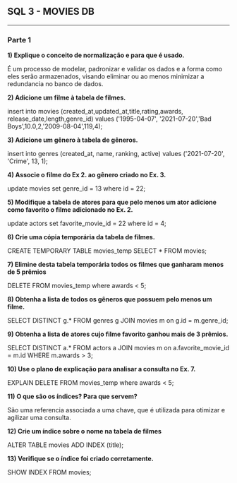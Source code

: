 ## SQL 3 - MOVIES DB

---

### Parte 1

**1) Explique o conceito de normalização e para que é usado.**

É um processo de modelar, padronizar e validar os dados e a forma como eles serão armazenados, visando eliminar ou ao menos minimizar a redundancia no banco de dados.

**2) Adicione um filme à tabela de filmes.**

insert into movies (created_at,updated_at,title,rating,awards,
release_date,length,genre_id) 
values ('1995-04-07', '2021-07-20','Bad Boys',10.0,2,'2009-08-04',119,4); 

**3) Adicione um gênero à tabela de gêneros.**

insert into genres (created_at, name, ranking, active) 
values ('2021-07-20', 'Crime', 13, 1);

**4) Associe o filme do Ex 2. ao gênero criado no Ex. 3.**

update movies set genre_id = 13 where id = 22;

**5) Modifique a tabela de atores para que pelo menos um ator adicione como favorito o filme adicionado no Ex. 2.**

update actors set favorite_movie_id = 22 where id = 4;

**6) Crie uma cópia temporária da tabela de filmes.**

CREATE TEMPORARY TABLE movies_temp 
SELECT * FROM movies;

**7) Elimine desta tabela temporária todos os filmes que ganharam menos de 5 prêmios**

DELETE FROM movies_temp where awards < 5;

**8) Obtenha a lista de todos os gêneros que possuem pelo menos um filme.**

SELECT DISTINCT g.* FROM genres g JOIN movies m on g.id = m.genre_id;

**9) Obtenha a lista de atores cujo filme favorito ganhou mais de 3 prêmios.**

SELECT DISTINCT a.* FROM actors a 
JOIN movies m 
on a.favorite_movie_id = m.id 
WHERE m.awards > 3;

**10) Use o plano de explicação para analisar a consulta no Ex. 7.**

EXPLAIN DELETE FROM movies_temp where awards < 5;

**11) O que são os índices? Para que servem?**

São uma referencia associada a uma chave, que é utilizada para otimizar e agilizar uma consulta.

**12) Crie um índice sobre o nome na tabela de filmes**

ALTER TABLE movies ADD INDEX (title);

**13) Verifique se o índice foi criado corretamente.**

SHOW INDEX FROM movies;

